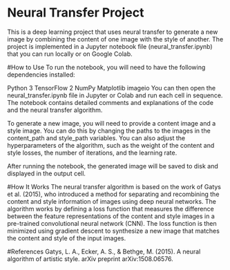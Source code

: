 # Neural Transfer Project

This is a deep learning project that uses neural transfer to generate a new image by combining the content of one image with the style of another. The project is implemented in a Jupyter notebook file (neural_transfer.ipynb) that you can run locally or on Google Colab.

#How to Use
To run the notebook, you will need to have the following dependencies installed:

Python 3
TensorFlow 2
NumPy
Matplotlib
imageio
You can then open the neural_transfer.ipynb file in Jupyter or Colab and run each cell in sequence. The notebook contains detailed comments and explanations of the code and the neural transfer algorithm.

To generate a new image, you will need to provide a content image and a style image. You can do this by changing the paths to the images in the content_path and style_path variables. You can also adjust the hyperparameters of the algorithm, such as the weight of the content and style losses, the number of iterations, and the learning rate.

After running the notebook, the generated image will be saved to disk and displayed in the output cell.

#How It Works
The neural transfer algorithm is based on the work of Gatys et al. (2015), who introduced a method for separating and recombining the content and style information of images using deep neural networks. The algorithm works by defining a loss function that measures the difference between the feature representations of the content and style images in a pre-trained convolutional neural network (CNN). The loss function is then minimized using gradient descent to synthesize a new image that matches the content and style of the input images.

#References
Gatys, L. A., Ecker, A. S., & Bethge, M. (2015). A neural algorithm of artistic style. arXiv preprint arXiv:1508.06576.
